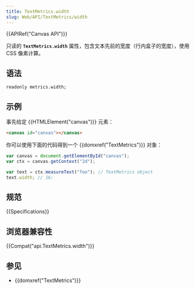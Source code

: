 ```yaml
---
title: TextMetrics.width
slug: Web/API/TextMetrics/width
---
```


{{APIRef("Canvas API")}}

只读的 **`TextMetrics.width`** 属性，包含文本先前的宽度（行内盒子的宽度），使用 CSS 像素计算。

## 语法

```
readonly metrics.width;
```

## 示例

事先给定 {{HTMLElement("canvas")}} 元素：

```html
<canvas id="canvas"></canvas>
```

你可以使用下面的代码得到一个 {{domxref("TextMetrics")}} 对象：

```js
var canvas = document.getElementById("canvas");
var ctx = canvas.getContext("2d");

var text = ctx.measureText("foo"); // TextMetrics object
text.width; // 16;
```

## 规范

{{Specifications}}

## 浏览器兼容性

{{Compat("api.TextMetrics.width")}}

## 参见

- {{domxref("TextMetrics")}}
